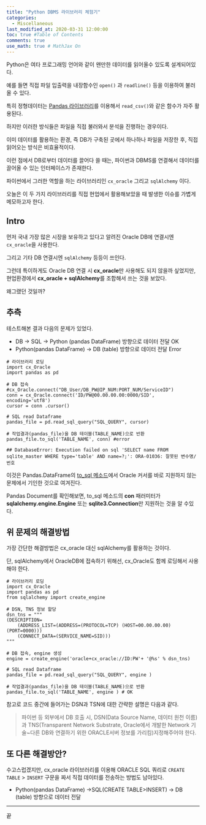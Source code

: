 ```yaml
---
title: "Python DBMS 라이브러리 체험기"
categories: 
  - Miscellaneous
last_modified_at: 2020-03-31 12:00:00
toc: true #Table of Contents
comments: true
use_math: true # MathJax On
---
```


Python은 여타 프로그래밍 언어와 같이 왠만한 데이터를 읽어올수 있도록 설계되어있다.

예를 들면 직접 파일 입출력을 내장함수인 `open()` 과 `readline()` 등을 이용하여 불러올 수 있다.

특히 정형데이터는 [Pandas 라이브러리](https://pandas.pydata.org/)를 이용해서 `read_csv()`와 같은 함수가 자주 활용된다. 

하지만 이러한 방식들은 파일을 직접 불러와서 분석을 진행하는 경우이다.

이미 데이터를 활용하는 환경, 즉 DB가 구축된 곳에서 하나하나 파일을 저장한 후, 직접 읽어오는 방식은 비효율적이다.

이런 점에서 DB로부터 데이터를 끌어다 쓸 때는, 파이썬과 DBMS를 연결해서 데이터를 끌어올 수 있는 인터페이스가 존재한다.

파이썬에서 그러한 역할을 하는 라이브러리인 `cx_oracle` 그리고 `sqlAlchemy` 이다.

오늘은 이 두 가지 라이브러리를 직접 현업에서 활용해보았을 때 발생한 이슈를 가볍게 메모하고자 한다.

## Intro

먼저 국내 가장 많은 시장을 보유하고 있다고 알려진 Oracle DB에 연결시엔 `cx_oracle`을 사용한다.

그리고 기타 DB 연결시엔 `sqlAlchemy` 등등이 쓰인다.

그런데 특이하게도 Oracle DB 연결 시 **cx_oracle**만 사용해도 되지 않을까 싶었지만, 현업환경에서 **cx_oracle + sqlAlchemy**를 조합해서 쓰는 것을 보았다.

왜그랬던 것일까?

## 추측

테스트해본 결과 다음의 문제가 있었다.

- DB -> SQL -> Python (pandas DataFrame) 방향으로 데이터 전달 OK
- Python(pandas DataFrame) -> DB (table) 방향으로 데이터 전달 Error
``` {python}
# 라이브러리 로딩
import cx_Oracle
import pandas as pd

# DB 접속
#cx_Oracle.connect("DB_User/DB_PW@IP_NUM:PORT_NUM/ServiceID")
conn = cx_Oracle.connect('ID/PW@00.00.00.00:0000/SID', encoding='utf8')
cursor = conn .cursor()

# SQL read Dataframe
pandas_file = pd.read_sql_query("SQL_QUERY", cursor)

# 작업결과(pandas_file)을 DB 테이블(TABLE_NAME)으로 반환
pandas_file.to_sql('TABLE_NAME', conn) #error

## DatabaseError: Execution failed on sql 'SELECT name FROM sqlite_master WHERE type='table' AND name=?;': ORA-01036: 잘못된 변수명/번호
```
이것은 Pandas.DataFrame의 [to_sql 메소드](https://pandas.pydata.org/pandas-docs/stable/reference/api/pandas.DataFrame.to_sql.html)에서 Oracle 커서를 바로 지원하지 않는 문제에서 기인한 것으로 여겨진다.

Pandas Document를 확인해보면, to_sql 메소드의 **con** 패러미터가 **sqlalchemy.engine.Engine** 또는 **sqlite3.Connection**만 지원하는 것을 알 수있다.

## 위 문제의 해결방법

가장 간단한 해결방법은 cx_oracle 대신 sqlAlchemy를 활용하는 것이다.

단, sqlAlchemy에서 OracleDB에 접속하기 위해선, cx_Oracle도 함께 로딩해서 사용해야 한다.

```{PYTHON}
# 라이브러리 로딩
import cx_Oracle
import pandas as pd
from sqlalchemy import create_engine

# DSN, TNS 정보 할당
dsn_tns = """
(DESCRIPTION=
    (ADDRESS_LIST=(ADDRESS=(PROTOCOL=TCP) (HOST=00.00.00.00)(PORT=0000)))
    (CONNECT_DATA=(SERVICE_NAME=SID)))
"""

# DB 접속, engine 생성
engine = create_engine('oracle+cx_oracle://ID:PW'+ '@%s' % dsn_tns)

# SQL read Dataframe
pandas_file = pd.read_sql_query("SQL_QUERY", engine )

# 작업결과(pandas_file)을 DB 테이블(TABLE_NAME)으로 반환
pandas_file.to_sql('TABLE_NAME', engine ) # OK
```
참고로 코드 중간에 들어가는 DSN과 TSN에 대한 간략한 설명은 다음과 같다.
>
> 파이썬 등 외부에서 DB 호출 시, DSN(Data Source Name, 데이터 원천 이름) 과 TNS(Transparent Network Substrate, Oracle에서 개발한 Network 기술~다른 DB와 연결하기 위한 ORACLE서버 정보를 가리킴)지정해주어야 한다. 

## 또 다른 해결방안?

수고스럽겠지만, cx_oracle 라이브러리를 이용해  ORACLE SQL 쿼리로 `CREATE TABLE` > `INSERT` 구문을 짜서 직접 데이터를 전송하는 방법도 남아있다.
- Python(pandas DataFrame) ->SQL(CREATE TABLE>INSERT) -> DB (table) 방향으로 데이터 전달

-----

끝
